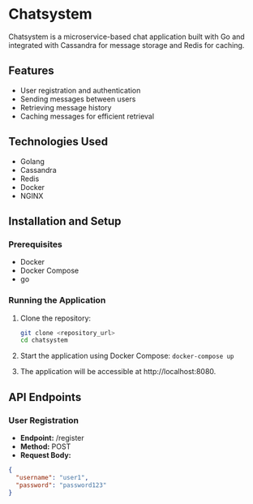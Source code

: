 # Chatsystem

Chatsystem is a microservice-based chat application built with Go and integrated with Cassandra for message storage and Redis for caching.

## Features

- User registration and authentication
- Sending messages between users
- Retrieving message history
- Caching messages for efficient retrieval

## Technologies Used

- Golang
- Cassandra
- Redis
- Docker
- NGINX

## Installation and Setup

### Prerequisites

- Docker
- Docker Compose
- go

### Running the Application

1. Clone the repository:
   ```bash
   git clone <repository_url>
   cd chatsystem

2. Start the application using Docker Compose:
`docker-compose up`

3. The application will be accessible at http://localhost:8080.


## API Endpoints
### User Registration
- **Endpoint:** /register
- **Method:** POST
- **Request Body:**
``` json
{
  "username": "user1",
  "password": "password123"
}
```

